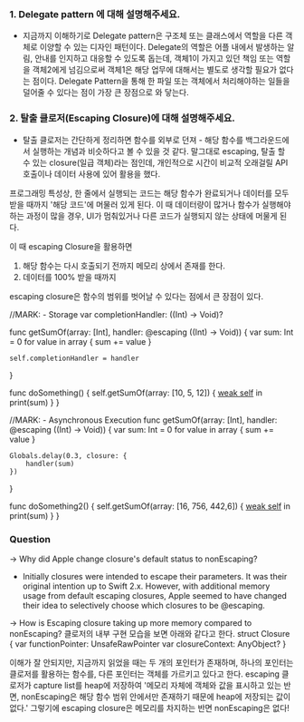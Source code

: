### 1. Delegate pattern 에 대해 설명해주세요.
- 지금까지 이해하기로 Delegate pattern은 구조체 또는 클래스에서 역할을 다른 객체로 이양할 수 있는 디자인 패턴이다.
Delegate의 역할은 어플 내에서 발생하는 알림, 안내를 인지하고 대응할 수 있도록 돕는데, 객체1이 가지고 있던 책임 또는 역할을 객체2에게 넘김으로써 객체1은 해당 업무에 대해서는 별도로 생각할 필요가 없다는 점이다.
Delegate Pattern을 통해 한 파일 또는 객체에서 처리해야하는 일들을 덜어줄 수 있다는 점이 가장 큰 장점으로 와 닿는다.

### 2. 탈출 클로저(Escaping Closure)에 대해 설명해주세요.
- 탈출 클로저는 간단하게 정리하면 함수를 외부로 던져 - 해당 함수를 백그라운드에서 실행하는 개념과 비슷하다고 볼 수 있을 것 같다.
말그대로 escaping, 탈출 할 수 있는 closure(일급 객체)라는 점인데, 개인적으로 시간이 비교적 오래걸릴 API 호출이나 데이터 사용에 있어 활용을 했다.

프로그래밍 특성상, 한 줄에서 실행되는 코드는 해당 함수가 완료되거나 데이터를 모두 받을 때까지 '해당 코드'에 머물러 있게 된다.
이 때 데이터량이 많거나 함수가 실행해야하는 과정이 많을 경우, UI가 멈춰있거나 다른 코드가 실행되지 않는 상태에 머물게 된다.

이 때 escaping Closure을 활용하면
1. 해당 함수는 다시 호출되기 전까지 메모리 상에서 존재를 한다.
2. 데이터를 100% 받을 때까지 

escaping closure은 함수의 범위를 벗어날 수 있다는 점에서 큰 장점이 있다.


//MARK: - Storage
var completionHandler: ((Int) -> Void)?

func getSumOf(array: [Int], handler: @escaping ((Int) -> Void)) {
    var sum: Int = 0
    for value in array {
        sum += value
    }

    self.completionHandler = handler
}

func doSomething() {
    self.getSumOf(array: [10, 5, 12]) { [weak self](sum) in
        print(sum)
    }
}


//MARK: - Asynchronous Execution
func getSumOf(array: [Int], handler: @escaping ((Int) -> Void)) {
    var sum: Int = 0
    for value in array {
        sum += value
    }

    Globals.delay(0.3, closure: {
        handler(sum)
    })
}

func doSomething2() {
    self.getSumOf(array: [16, 756, 442,6]) { [weak self](sum) in
        print(sum)
    }
}

### Question
-> Why did Apple change closure's default status to nonEscaping?
- Initially closures were intended to escape their parameters. It was their original intention up to Swift 2.x.
However, with additional memory usage from default escaping closures, Apple seemed to have changed their idea to selectively choose which closures to be @escaping.

-> How is Escaping closure taking up more memory compared to nonEscaping?
클로저의 내부 구현 모습을 보면 아래와 같다고 한다.
struct Closure { 
    var functionPointer: UnsafeRawPointer
    var closureContext: AnyObject?
}

이해가 잘 안되지만, 지금까지 읽었을 때는 두 개의 포인터가 존재하며, 하나의 포인터는 클로저를 활용하는 함수를, 다른 포인터는 객체를 가르키고 있다고 한다.
escaping 클로저가 capture list를 heap에 저장하여 '메모리 자체에 객체와 값을 표시하고 있는 반면, nonEscaping은 해당 함수 범위 안에서만 존재하기 때문에 heap에 저장되는 값이 없다.'
그렇기에 escaping closure은 메모리를 차지하는 반면 nonEscaping은 없다!